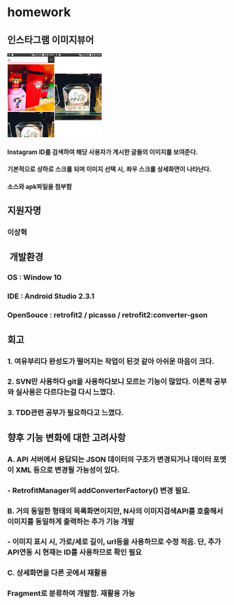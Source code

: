 # homework
## 인스타그램 이미지뷰어
![2](./2.png)![3](./3.png)
#### Instagram ID를 검색하여 해당 사용자가 게시한 글들의 이미지를 보여준다.
#### 기본적으로 상하로 스크롤 되며 이미지 선택 시, 좌우 스크롤 상세화면이 나타난다.
#### 소스와 apk파일을 첨부함

## 지원자명
### 이상혁
##  개발환경
### OS : Window 10
### IDE : Android Studio 2.3.1
### OpenSouce : retrofit2 / picasso / retrofit2:converter-gson
## 회고
### 1. 여유부리다 완성도가 떨어지는 작업이 된것 같아 아쉬운 마음이 크다.
### 2. SVN만 사용하다 git을 사용하다보니 모르는 기능이 많았다. 이론적 공부와 실사용은 다르다는걸 다시 느꼈다.
### 3. TDD관련 공부가 필요하다고 느꼈다.

## 향후 기능 변화에 대한 고려사항

### A. API 서버에서 응답되는 JSON 데이터의 구조가 변경되거나 데이터 포멧이 XML 등으로 변경될 가능성이 있다. 
### - RetrofitManager의 addConverterFactory() 변경 필요.

### B. 거의 동일한 형태의 목록화면이지만, N사의 이미지검색API를 호출해서 이미지를 동일하게 출력하는 추가 기능 개발 
### - 이미지 표시 시, 가로/세로 길이, url등을 사용하므로 수정 적음. 단, 추가 API연동 시 현재는 ID를 사용하므로 확인 필요

### C. 상세화면을 다른 곳에서 재활용
### Fragment로 분류하여 개발함. 재활용 가능
